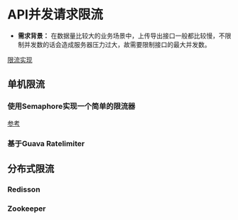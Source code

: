 # API并发请求限流

- **需求背景：** 在数据量比较大的业务场景中，上传导出接口一般都比较慢，不限制并发数的话会造成服务器压力过大，故需要限制接口的最大并发数。

[限流实现](https://juejin.cn/post/7145435951899574302)

## 单机限流

### 使用Semaphore实现一个简单的限流器

[参考](https://juejin.cn/post/7023760925513498632)

### 基于Guava Ratelimiter


## 分布式限流

### Redisson


### Zookeeper
